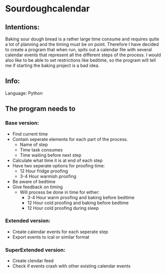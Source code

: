 # Sourdoughcalendar
## Intentions: 
Baking sour dough bread is a rather large time consume and requires quite a lot of planning and the timing must be on point. 
Therefore I have decided to create a program that when run, spits out a calendar file with several calendar events that represent all the different steps of the process. I would also like to be able to set restrictions like bedtime, so the program will tell me if starting the baking project is a bad idea. 

## Info: 
Language: Python


## The program needs to
### Base version:
* Find current time
* Contain seperate elements for each part of the process.
   * Name of step
   * Time task consumes
   * Time waiting before next step
 * Calculate what time it is at end of each step
 * Have two seperate options for proofing time: 
   * 12 Hour fridge proofing
   * 3-4 Hour warmish proofing
 * Be aware of bedtime
 * Give feedback on timing
   * Will process be done in time for either:
     * 3-4 Hour warm proofing and baking before bedtime
     * 12 Hour cold proofing and baking before bedtime
     * 12 Hour cold proofing during sleep
 ### Extended version: 
 * Create calendar events for each seperate step 
 * Export events to ical or similar format
 ### SuperExtended version: 
 * Create clendar feed
 * Check if events crash with other existing calendar events
 


  
